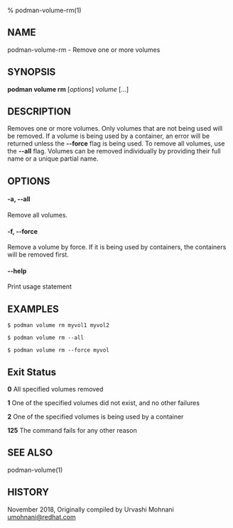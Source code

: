 % podman-volume-rm(1)

## NAME
podman\-volume\-rm - Remove one or more volumes

## SYNOPSIS
**podman volume rm** [*options*] *volume* [...]

## DESCRIPTION

Removes one or more volumes. Only volumes that are not being used will be removed.
If a volume is being used by a container, an error will be returned unless the **--force**
flag is being used. To remove all volumes, use the **--all** flag.
Volumes can be removed individually by providing their full name or a unique partial name.

## OPTIONS

#### **-a**, **--all**

Remove all volumes.

#### **-f**, **--force**

Remove a volume by force.
If it is being used by containers, the containers will be removed first.

#### **--help**

Print usage statement


## EXAMPLES

```
$ podman volume rm myvol1 myvol2

$ podman volume rm --all

$ podman volume rm --force myvol
```

## Exit Status
  **0**   All specified volumes removed

  **1**   One of the specified volumes did not exist, and no other failures

  **2**   One of the specified volumes is being used by a container

  **125** The command fails for any other reason

## SEE ALSO
podman-volume(1)

## HISTORY
November 2018, Originally compiled by Urvashi Mohnani <umohnani@redhat.com>
